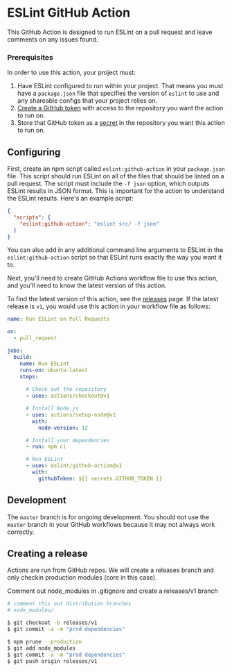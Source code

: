 # ESLint GitHub Action

This GitHub Action is designed to run ESLint on a pull request and leave comments on any issues found.

### Prerequisites

In order to use this action, your project must:

1. Have ESLint configured to run within your project. That means you must have a `package.json` file that specifies the version of `eslint` to use and any shareable configs that your project relies on.
1. [Create a GitHub token](https://help.github.com/en/articles/creating-a-personal-access-token-for-the-command-line) with access to the repository you want the action to run on.
1. Store that GitHub token as a [secret](https://help.github.com/en/articles/virtual-environments-for-github-actions#creating-and-using-secrets-encrypted-variables) in the repository you want this action to run on.

## Configuring

First, create an npm script called `eslint:github-action` in your `package.json` file. This script should run ESLint on all of the files that should be linted on a pull request. The script must include the `-f json` option, which outputs ESLint results in JSON format. This is important for the action to understand the ESLint results. Here's an example script:

```json
{
  "scripts": {
    "eslint:github-action": "eslint src/ -f json"
  }
}
```

You can also add in any additional command line arguments to ESLint in the `eslint:github-action` script so that ESLint runs exactly the way you want it to.

Next, you'll need to create GitHub Actions workflow file to use this action, and you'll need to know the latest version of this action.

To find the latest version of this action, see the [releases](https://github.com/eslint/github-action/releases) page. If the latest release is `v1`, you would use this action in your workflow file as follows:

```yaml
name: Run ESLint on Pull Requests

on:
  - pull_request

jobs:
  build:
    name: Run ESLint
    runs-on: ubuntu-latest
    steps:
      
      # Check out the repository
      - uses: actions/checkout@v1

      # Install Node.js
      - uses: actions/setup-node@v1
        with:
          node-version: 12

      # Install your dependencies
      - run: npm ci

      # Run ESLint
      - uses: eslint/github-action@v1
        with:
          githubToken: ${{ secrets.GITHUB_TOKEN }}
```

## Development

The `master` branch is for ongoing development. You should not use the `master` branch in your GitHub workflows because it may not always work correctly.

## Creating a release

Actions are run from GitHub repos.  We will create a releases branch and only checkin production modules (core in this case). 

Comment out node_modules in .gitignore and create a releases/v1 branch
```bash
# comment this out distribution branches
# node_modules/
```

```bash
$ git checkout -b releases/v1
$ git commit -a -m "prod dependencies"
```

```bash
$ npm prune --production
$ git add node_modules
$ git commit -a -m "prod dependencies"
$ git push origin releases/v1
```
